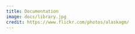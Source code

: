 ```yaml
---
title: Documentation
image: docs/library.jpg
credit: https://www.flickr.com/photos/alaskagm/
---
```

